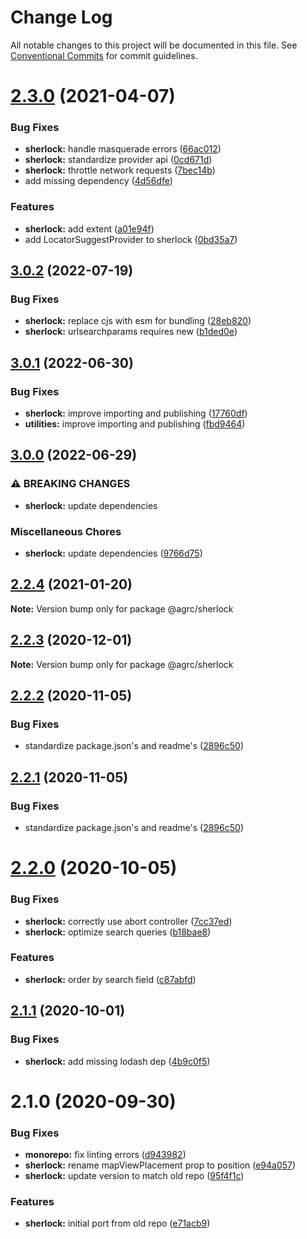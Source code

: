 # Change Log

All notable changes to this project will be documented in this file.
See [Conventional Commits](https://conventionalcommits.org) for commit guidelines.

# [2.3.0](https://github.com/agrc/kitchen-sink/compare/@agrc/sherlock@2.2.4...@agrc/sherlock@2.3.0) (2021-04-07)

### Bug Fixes

- **sherlock:** handle masquerade errors ([66ac012](https://github.com/agrc/kitchen-sink/commit/66ac0128407772bbffb2d76f293ea486a6b35930))
- **sherlock:** standardize provider api ([0cd671d](https://github.com/agrc/kitchen-sink/commit/0cd671d6565b5ae56a7307ab2e5fc0934221632f))
- **sherlock:** throttle network requests ([7bec14b](https://github.com/agrc/kitchen-sink/commit/7bec14be7b033a8035be6ebbb3cc5301686ab47c))
- add missing dependency ([4d56dfe](https://github.com/agrc/kitchen-sink/commit/4d56dfe0c64cc77d8983fc23dc2bbe8c2e5dd359))

### Features

- **sherlock:** add extent ([a01e94f](https://github.com/agrc/kitchen-sink/commit/a01e94fcdc62c64fa385e0fd2f984357102fbab9))
- add LocatorSuggestProvider to sherlock ([0bd35a7](https://github.com/agrc/kitchen-sink/commit/0bd35a7ac9a06a580482f1e18a63da53cdeac820))

## [3.0.2](https://github.com/agrc/kitchen-sink/compare/sherlock-v3.0.1...sherlock-v3.0.2) (2022-07-19)


### Bug Fixes

* **sherlock:** replace cjs with esm for bundling ([28eb820](https://github.com/agrc/kitchen-sink/commit/28eb820cc13b865c0fe6dacb5fb23d25d1ae652c))
* **sherlock:** urlsearchparams requires new ([b1ded0e](https://github.com/agrc/kitchen-sink/commit/b1ded0eb86414607a81ea92dd01e0a399cb0c268))

## [3.0.1](https://github.com/agrc/kitchen-sink/compare/sherlock-v3.0.0...sherlock-v3.0.1) (2022-06-30)


### Bug Fixes

* **sherlock:** improve importing and publishing ([17760df](https://github.com/agrc/kitchen-sink/commit/17760df509216e9c3b289a7f2e9f99f1f6ef4982))
* **utilities:** improve importing and publishing ([fbd9464](https://github.com/agrc/kitchen-sink/commit/fbd9464bab5912a317b8a8d42268c0716aab2ce9))

## [3.0.0](https://github.com/agrc/kitchen-sink/compare/sherlock-v2.3.0...sherlock-v3.0.0) (2022-06-29)


### ⚠ BREAKING CHANGES

* **sherlock:** update dependencies

### Miscellaneous Chores

* **sherlock:** update dependencies ([9766d75](https://github.com/agrc/kitchen-sink/commit/9766d75505342c061b0cd8cac6c05658721ad46a))

## [2.2.4](https://github.com/agrc/kitchen-sink/compare/@agrc/sherlock@2.2.3...@agrc/sherlock@2.2.4) (2021-01-20)

**Note:** Version bump only for package @agrc/sherlock

## [2.2.3](https://github.com/agrc/kitchen-sink/compare/@agrc/sherlock@2.2.2...@agrc/sherlock@2.2.3) (2020-12-01)

**Note:** Version bump only for package @agrc/sherlock

## [2.2.2](https://github.com/agrc/kitchen-sink/compare/@agrc/sherlock@2.2.0...@agrc/sherlock@2.2.2) (2020-11-05)

### Bug Fixes

- standardize package.json's and readme's ([2896c50](https://github.com/agrc/kitchen-sink/commit/2896c5074f397c43945d08d5d66435cc43a1f78a))

## [2.2.1](https://github.com/agrc/kitchen-sink/compare/@agrc/sherlock@2.2.0...@agrc/sherlock@2.2.1) (2020-11-05)

### Bug Fixes

- standardize package.json's and readme's ([2896c50](https://github.com/agrc/kitchen-sink/commit/2896c5074f397c43945d08d5d66435cc43a1f78a))

# [2.2.0](https://github.com/agrc/kitchen-sink/compare/@agrc/sherlock@2.1.1...@agrc/sherlock@2.2.0) (2020-10-05)

### Bug Fixes

- **sherlock:** correctly use abort controller ([7cc37ed](https://github.com/agrc/kitchen-sink/commit/7cc37ed96e7145a23403bbafa7200752c2f028a3))
- **sherlock:** optimize search queries ([b18bae8](https://github.com/agrc/kitchen-sink/commit/b18bae832ebf77e825d6eccb7d16ada17ca1be4d))

### Features

- **sherlock:** order by search field ([c87abfd](https://github.com/agrc/kitchen-sink/commit/c87abfdadf309418b450e523790627a1e8e9948c))

## [2.1.1](https://github.com/agrc/kitchen-sink/compare/@agrc/sherlock@2.1.0...@agrc/sherlock@2.1.1) (2020-10-01)

### Bug Fixes

- **sherlock:** add missing lodash dep ([4b9c0f5](https://github.com/agrc/kitchen-sink/commit/4b9c0f5c434a2e9da66928cb8bb4c66c021b86d2))

# 2.1.0 (2020-09-30)

### Bug Fixes

- **monorepo:** fix linting errors ([d943982](https://github.com/agrc/kitchen-sink/commit/d943982f29785d2188ad2b2eb7af59a01305391e))
- **sherlock:** rename mapViewPlacement prop to position ([e94a057](https://github.com/agrc/kitchen-sink/commit/e94a057d7ef0b1ec290fc0c822c0ec858328e6d7))
- **sherlock:** update version to match old repo ([95f4f1c](https://github.com/agrc/kitchen-sink/commit/95f4f1ccb2c907063429b83d5a9d0af2d5e2ec02))

### Features

- **sherlock:** initial port from old repo ([e71acb9](https://github.com/agrc/kitchen-sink/commit/e71acb90edf04c6d3f303b50ae9a348440bdfca6))
